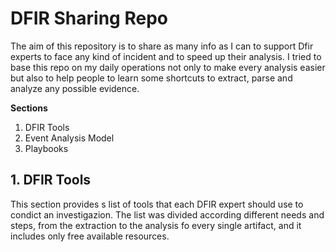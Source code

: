 # DFIR Sharing Repo
The aim of this repository is to share as many info as I can to support Dfir experts to face any kind of incident and to speed up their analysis.
I tried to base this repo on my daily operations not only to make every analysis easier but also to help people to learn some shortcuts to extract, parse and analyze any possible evidence.

**Sections**

1. DFIR Tools
2. Event Analysis Model
3. Playbooks




## 1. DFIR Tools ##
This section provides s list of tools that each DFIR expert should use to condict an investigazion.
The list was divided according different needs and steps, from the extraction to the analysis fo every single artifact, and it includes only free available
resources.
